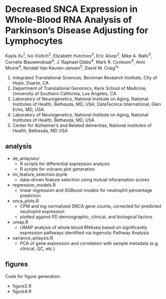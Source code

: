 # Decreased SNCA Expression in Whole-Blood RNA Analysis of Parkinson’s Disease Adjusting for Lymphocytes
Kayla Xu<sup>1</sup>, Ivo Violich<sup>2</sup>, Elizabeth Hutchins<sup>3</sup>, Eric Alsop<sup>3</sup>, Mike A. Nalls<sup>3</sup>, Cornelis Blauwendraat<sup>4</sup>, J. Raphael Gibbs<sup>4</sup>, Mark R. Cookson<sup>4</sup>, Anni Moore<sup>4</sup>, Kendall Van Keuren-Jensen<sup>5</sup>, David W. Craig<sup>1</sup>*
1.	Integrated Translational Sciences, Beckman Research Institute, City of Hope, Duarte, CA 
2.	Department of Translational Genomics, Keck School of Medicine, University of Southern California, Los Angeles, CA 
3.	Laboratory of Neurogenetics, National Institute on Aging, National Institutes of Health, Bethesda, MD, USA; DataTecnica International, Glen Echo, MD, USA. 
4.	Laboratory of Neurogenetics, National Institute on Aging, National Institutes of Health, Bethesda, MD, USA 
5.	Center for Alzheimer’s and Related dementias, National Institutes of Health, Bethesda, MD USA 

## analysis
* de_anlayses/
    * R scripts for differential expression analysis
    * R scripts for volcano plot generation 
* mi_feature_selection.ipynb
    * data-driven feature selection using mutual inforamation scores 
* regression_models.R
    * linear regression and XGBoost models for neutrophil percentage prediction
* snca_plots.R
    * CPM and log normalized SNCA gene counts, corrected for predicted neutrophil expression
    * plotted against PD demongraphic, clinical, and biological factors
* umap.R
    * UMAP analysis of whole blood RNAseq based on significantly expression pathways identified via Ingenuity Pathway Analysis
* variance_anlaysis.R
    * PCA of gene expression and correlation with sample metadata (e.g. clinical, QC, etc.)
 
## figures
Code for figure generation
* figure2.R
* figure4.R
